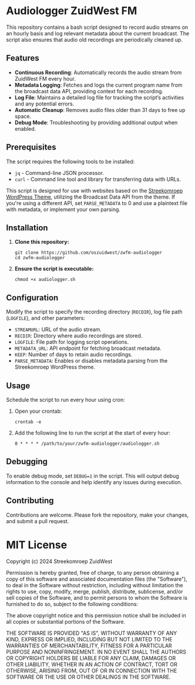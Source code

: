 
# Audiologger ZuidWest FM

This repository contains a bash script designed to record audio streams on an hourly basis and log relevant metadata about the current broadcast. The script also ensures that audio old recordings are periodically cleaned up.

## Features

- **Continuous Recording**: Automatically records the audio stream from ZuidWest FM every hour.
- **Metadata Logging**: Fetches and logs the current program name from the broadcast data API, providing context for each recording.
- **Log File**: Maintains a detailed log file for tracking the script’s activities and any potential errors.
- **Automatic Cleanup**: Removes audio files older than 31 days to free up space.
- **Debug Mode**: Troubleshooting by providing additional output when enabled.

## Prerequisites

The script requires the following tools to be installed:
- `jq` - Command-line JSON processor.
- `curl` - Command line tool and library for transferring data with URLs.

This script is designed for use with websites based on the [Streekomroep WordPress Theme](https://github.com/oszuidwest/streekomroep-wp), utilizing the Broadcast Data API from the theme. If you're using a different API, set `PARSE_METADATA` to 0 and use a plaintext file with metadata, or implement your own parsing.

## Installation

1. **Clone this repository:**
   ```
   git clone https://github.com/oszuidwest/zwfm-audiologger
   cd zwfm-audiologger
   ```
2. **Ensure the script is executable:**
   ```
   chmod +x audiologger.sh
   ```

## Configuration

Modify the script to specify the recording directory (`RECDIR`), log file path (`LOGFILE`), and other parameters:
- `STREAMURL`: URL of the audio stream.
- `RECDIR`: Directory where audio recordings are stored.
- `LOGFILE`: File path for logging script operations.
- `METADATA_URL`: API endpoint for fetching broadcast metadata.
- `KEEP`: Number of days to retain audio recordings.
- `PARSE_METADATA`: Enables or disables metadata parsing from the Streekomroep WordPress theme.

## Usage

Schedule the script to run every hour using cron:
1. Open your crontab:
   ```
   crontab -e
   ```
2. Add the following line to run the script at the start of every hour:
   ```
   0 * * * * /path/to/your/zwfm-audiologger/audiologger.sh
   ```

## Debugging

To enable debug mode, set `DEBUG=1` in the script. This will output debug information to the console and help identify any issues during execution.

## Contributing

Contributions are welcome. Please fork the repository, make your changes, and submit a pull request.

# MIT License

Copyright (c) 2024 Streekomroep ZuidWest

Permission is hereby granted, free of charge, to any person obtaining a copy
of this software and associated documentation files (the "Software"), to deal
in the Software without restriction, including without limitation the rights
to use, copy, modify, merge, publish, distribute, sublicense, and/or sell
copies of the Software, and to permit persons to whom the Software is
furnished to do so, subject to the following conditions:

The above copyright notice and this permission notice shall be included in all
copies or substantial portions of the Software.

THE SOFTWARE IS PROVIDED "AS IS", WITHOUT WARRANTY OF ANY KIND, EXPRESS OR
IMPLIED, INCLUDING BUT NOT LIMITED TO THE WARRANTIES OF MERCHANTABILITY,
FITNESS FOR A PARTICULAR PURPOSE AND NONINFRINGEMENT. IN NO EVENT SHALL THE
AUTHORS OR COPYRIGHT HOLDERS BE LIABLE FOR ANY CLAIM, DAMAGES OR OTHER
LIABILITY, WHETHER IN AN ACTION OF CONTRACT, TORT OR OTHERWISE, ARISING FROM,
OUT OF OR IN CONNECTION WITH THE SOFTWARE OR THE USE OR OTHER DEALINGS IN THE
SOFTWARE.
